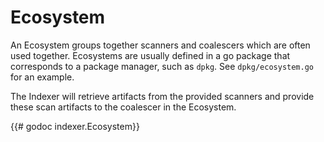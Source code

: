 # Ecosystem
An Ecosystem groups together scanners and coalescers which are often used
together.  Ecosystems are usually defined in a go package that corresponds to a
package manager, such as `dpkg`.  See `dpkg/ecosystem.go` for an example.

The Indexer will retrieve artifacts from the provided scanners and provide these
scan artifacts to the coalescer in the Ecosystem.

{{# godoc indexer.Ecosystem}}
